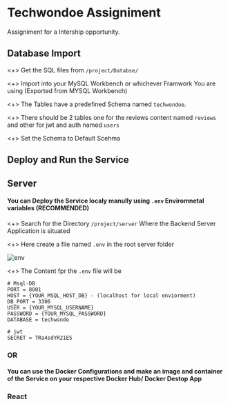 # Techwondoe Assigniment

Assigniment for a Intership opportunity.

## Database Import

<+> Get the SQL files from `/project/Databse/` 

<+> Import into your MySQL Workbench or whichever Framwork You are using (Exported from MYSQL Workbench)

<+> The Tables have a predefined Schema named `techwondoe`.

<+> There should be 2 tables one for the reviews content named `reviews`  and other for jwt and auth named `users` 

<+> Set the Schema to Default Scehma

## Deploy and Run the Service

## Server

#### You can Deploy the Service localy manully using `.env` Enviromnetal variables (RECOMMENDED)

<+> Search for the Directory `/project/server` Where the Backend Server Application is situated

<+> Here create a file named `.env` in the root server folder

![env](https://user-images.githubusercontent.com/84328880/185962545-4be96c8b-afee-4874-aa00-0f541802a8b6.PNG)

<+> The Content fpr the `.env` file will be

```
# Msql-DB
PORT = 8001
HOST = {YOUR_MSQL_HOST_DB} - (localhost for local enviorment)
DB_PORT = 3306
USER = {YOUR_MYSQL_USERNAME}
PASSWORD = {YOUR_MYSQL_PASSWORD}
DATABASE = techwondo

# jwt
SECRET = TRa4sdYR21ES
```

### OR

#### You can use the Docker Configurations and make an image and container of the Service on your respective Docker Hub/ Docker Destop App

### React


